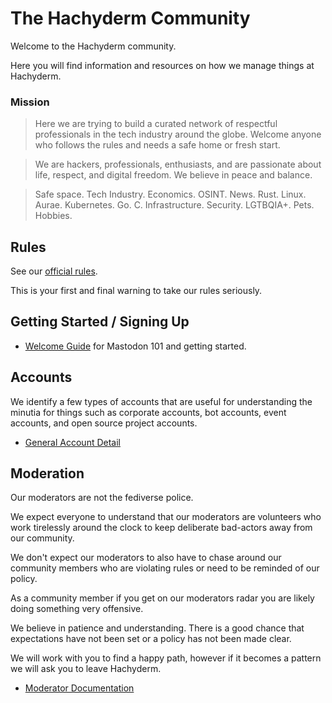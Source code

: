 # The Hachyderm Community

Welcome to the Hachyderm community.

Here you will find information and resources on how we manage things at Hachyderm.

### Mission 

> Here we are trying to build a curated network of respectful professionals in the tech industry around the globe. Welcome anyone who follows the rules and needs a safe home or fresh start.

> We are hackers, professionals, enthusiasts, and are passionate about life, respect, and digital freedom. We believe in peace and balance.

> Safe space. Tech Industry. Economics. OSINT. News. Rust. Linux. Aurae. Kubernetes. Go. C. Infrastructure. Security. LGTBQIA+. Pets. Hobbies.

## Rules

See our [official rules](https://hachyderm.io/about/more#rules). 

This is your first and final warning to take our rules seriously.

## Getting Started / Signing Up

 - [Welcome Guide](/welcome/README.md) for Mastodon 101 and getting started.

## Accounts

We identify a few types of accounts that are useful for understanding the minutia for things such as corporate accounts, bot accounts, event accounts, and open source project accounts. 

 - [General Account Detail](/accounts/README.md)

## Moderation 

Our moderators are not the fediverse police.

We expect everyone to understand that our moderators are volunteers who work tirelessly around the clock to keep deliberate bad-actors away from our community.

We don't expect our moderators to also have to chase around our community members who are violating rules or need to be reminded of our policy. 

As a community member if you get on our moderators radar you are likely doing something very offensive.

We believe in patience and understanding. 
There is a good chance that expectations have not been set or a policy has not been made clear.

We will work with you to find a happy path, however if it becomes a pattern we will ask you to leave Hachyderm.

 - [Moderator Documentation](/mods/README.md)